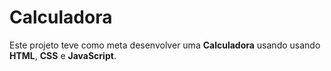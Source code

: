# Calculadora
Este projeto teve como meta desenvolver uma <b>Calculadora</b> usando usando <b>HTML</b>, <b>CSS</b> e <b>JavaScript</b>.
